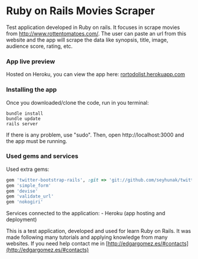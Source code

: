 # Ruby on Rails Movies Scraper
Test application developed in Ruby on rails. It focuses in scrape movies from http://www.rottentomatoes.com/. The user can paste an url from this website and the app will scrape the data like synopsis, title, image, audience score, rating, etc.

### App live preview
Hosted on Heroku, you can view the app here: [rortodolist.herokuapp.com](http://rortodolist.herokuapp.com)

### Installing the app

Once you downloaded/clone the code, run in you terminal:

    bundle install
    bundle update
    rails server

If there is any problem, use "sudo". Then, open http://localhost:3000 and the app must be running.

### Used gems and services

Used extra gems:
```ruby
gem 'twitter-bootstrap-rails', :git => 'git://github.com/seyhunak/twitter-bootstrap-rails.git'
gem 'simple_form'
gem 'devise'
gem 'validate_url'
gem 'nokogiri'
```

Services connected to the application:
    - Heroku (app hosting and deployment)


This is a test application, developed and used for learn Ruby on Rails. It was made following many tutorials and applying knowledge from many websites. If you need help contact me in [http://edgargomez.es/#contacts](http://edgargomez.es/#contacts)
